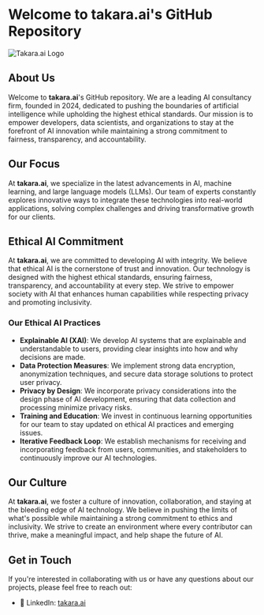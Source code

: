 # Welcome to takara.ai's GitHub Repository

![Takara.ai Logo]([https://takara.ai/logo.png](https://takara.ai/android-chrome-512x512.png))

## About Us

Welcome to **takara.ai**'s GitHub repository. We are a leading AI consultancy firm, founded in 2024, dedicated to pushing the boundaries of artificial intelligence while upholding the highest ethical standards. Our mission is to empower developers, data scientists, and organizations to stay at the forefront of AI innovation while maintaining a strong commitment to fairness, transparency, and accountability.

## Our Focus

At **takara.ai**, we specialize in the latest advancements in AI, machine learning, and large language models (LLMs). Our team of experts constantly explores innovative ways to integrate these technologies into real-world applications, solving complex challenges and driving transformative growth for our clients.

## Ethical AI Commitment

At **takara.ai**, we are committed to developing AI with integrity. We believe that ethical AI is the cornerstone of trust and innovation. Our technology is designed with the highest ethical standards, ensuring fairness, transparency, and accountability at every step. We strive to empower society with AI that enhances human capabilities while respecting privacy and promoting inclusivity.

### Our Ethical AI Practices

- **Explainable AI (XAI)**: We develop AI systems that are explainable and understandable to users, providing clear insights into how and why decisions are made.
- **Data Protection Measures**: We implement strong data encryption, anonymization techniques, and secure data storage solutions to protect user privacy.
- **Privacy by Design**: We incorporate privacy considerations into the design phase of AI development, ensuring that data collection and processing minimize privacy risks.
- **Training and Education**: We invest in continuous learning opportunities for our team to stay updated on ethical AI practices and emerging issues.
- **Iterative Feedback Loop**: We establish mechanisms for receiving and incorporating feedback from users, communities, and stakeholders to continuously improve our AI technologies.

## Our Culture

At **takara.ai**, we foster a culture of innovation, collaboration, and staying at the bleeding edge of AI technology. We believe in pushing the limits of what's possible while maintaining a strong commitment to ethics and inclusivity. We strive to create an environment where every contributor can thrive, make a meaningful impact, and help shape the future of AI.

## Get in Touch

If you're interested in collaborating with us or have any questions about our projects, please feel free to reach out:

- 💼 LinkedIn: [takara.ai](https://www.linkedin.com/company/takara-ai/)

